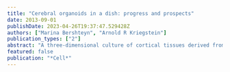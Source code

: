 ```yaml
---
title: "Cerebral organoids in a dish: progress and prospects"
date: 2013-09-01
publishDate: 2023-04-26T19:37:47.529428Z
authors: ["Marina Bershteyn", "Arnold R Kriegstein"]
publication_types: ["2"]
abstract: "A three-dimensional culture of cortical tissues derived from pluripotent stem cells offers an opportunity to model human brain development and disorders. In a recent issue of Nature, Lancaster et al. describe a new method for generating cerebral organoids in a dish and use it to model microcephaly."
featured: false
publication: "*Cell*"
---
```


